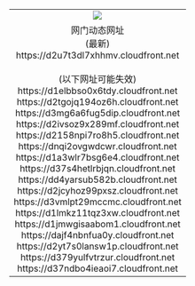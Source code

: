 ﻿<table>
  <tr></tr>
  <tr><td colspan=2 align=center><img src="https://d2u7t3dl7xhhmv.cloudfront.net/Up/oGate.jpg" /></td></tr>
  <tr><td colspan=2 align=center>网门动态网址<br/>(最新)
<br>https://d2u7t3dl7xhhmv.cloudfront.net
<br/><br/>(以下网址可能失效)
<br>https://d1elbbso0x6tdy.cloudfront.net
<br>https://d2tgojq194oz6h.cloudfront.net
<br>https://d3mg6a6fug5dip.cloudfront.net
<br>https://d2ivsoz9x289mf.cloudfront.net
<br>https://d2158npi7ro8h5.cloudfront.net
<br>https://dnqi2ovgwdcwr.cloudfront.net
<br>https://d1a3wlr7bsg6e4.cloudfront.net
<br>https://d37s4hetlrbjqn.cloudfront.net
<br>https://dd4yarsub582b.cloudfront.net
<br>https://d2jcyhoz99pxsz.cloudfront.net
<br>https://d3vmlpt29mccmc.cloudfront.net
<br>https://d1lmkz11tqz3xw.cloudfront.net
<br>https://d1jmwgisaabom1.cloudfront.net
<br>https://dajf4nbnfua0y.cloudfront.net
<br>https://d2yt7s0lansw1p.cloudfront.net
<br>https://d379yulfvtrzur.cloudfront.net
<br>https://d37ndbo4ieaoi7.cloudfront.net
    </td>
  </tr>
</table>
